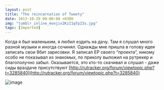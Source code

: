 ```yaml
---
layout: post
title: "The reincarnation of Tweety"
date: 2013-10-29 00:00:00 +0300
img: "tumblr_inline_mvejiv2KzI1qfp23s.jpg"
tags: [Imported]
---
```


Когда я был маленьким, я любил ездить на дачу. Там я слушал много разной музыки и иногда сочинял. Однажды мне пришла в голову идея записать свои 8бит зарисовки. Я записал ЕР своего “проекта”, никому особо не показывал из знакомых, по приколу выложил на рутрекер и благополучно забыл. Оказывается, это кто-то скачивал и слушал - даже сиды враздаче присутствуют [http://rutracker.org/forum/viewtopic.php?t=3285840](http://rutracker.org/forum/viewtopic.php?t=3285840)

![image](/blog/assetstumblr_inline_mvejiv2KzI1qfp23s.jpg)
